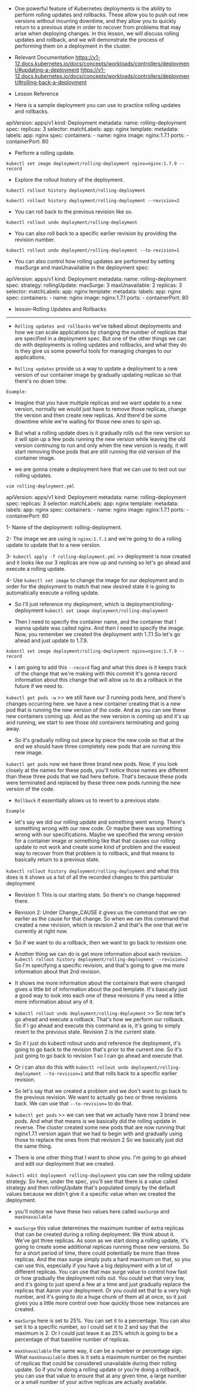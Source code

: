 - One powerful feature of Kubernetes deployments is the ability to perform rolling updates and rollbacks. These allow you to push out new versions without incurring downtime, and they allow you to quickly return to a previous state in order to recover from problems that may arise when deploying changes. In this lesson, we will discuss rolling updates and rollback, and we will demonstrate the process of performing them on a deployment in the cluster.

- Relevant Documentation
https://v1-12.docs.kubernetes.io/docs/concepts/workloads/controllers/deployment/#updating-a-deployment
https://v1-12.docs.kubernetes.io/docs/concepts/workloads/controllers/deployment/#rolling-back-a-deployment

- Lesson Reference

- Here is a sample deployment you can use to practice rolling updates and rollbacks.

apiVersion: apps/v1
kind: Deployment
metadata:
  name: rolling-deployment
spec:
  replicas: 3
  selector:
    matchLabels:
      app: nginx
  template:
    metadata:
      labels:
        app: nginx
    spec:
      containers:
      - name: nginx
        image: nginx:1.7.1
        ports:
        - containerPort: 80
        
        
- Perform a rolling update.

`kubectl set image deployment/rolling-deployment nginx=nginx:1.7.9 --record`

- Explore the rollout history of the deployment.

`kubectl rollout history deployment/rolling-deployment`

`kubectl rollout history deployment/rolling-deployment --revision=2`

- You can roll back to the previous revision like so.

`kubectl rollout undo deployment/rolling-deployment`

- You can also roll back to a specific earlier revision by providing the revision number.

`kubectl rollout undo deployment/rolling-deployment --to-revision=1`

- You can also control how rolling updates are performed by setting maxSurge and maxUnavailable in the deployment spec:

apiVersion: apps/v1
kind: Deployment
metadata:
  name: rolling-deployment
spec:
  strategy:
    rollingUpdate:
      maxSurge: 3
      maxUnavailable: 2
  replicas: 3
  selector:
    matchLabels:
      app: nginx
  template:
    metadata:
      labels:
        app: nginx
    spec:
      containers:
      - name: nginx
        image: nginx:1.7.1
        ports:
        - containerPort: 80
        
 
- lesson-Rolling Updates and Rollbacks
-----------------------------------------

- `Rolling updates and rollbacks` we've talked about deployments and how we can scale applications by changing the number of replicas that are specified in a deployment spec. But one of the other things we can do with deployments is rolling updates and rollbacks, and what they do is they give us some powerful tools for managing changes to our applications. 

- `Rolling updates` provide us a way to update a deployment to a new version of our container image by gradually updating replicas so that there's no down time. 

`Example:`

- Imagine that you have multiple replicas and we want update to a new version, normally we would just have to remove those replicas, change the version and then create new replicas. And there'd be some downtime while we're waiting for those new ones to spin up. 

- But what a rolling update does is it gradually rolls out the new version so it will spin up a few pods running the new version while leaving the old version continuing to run and only when the new version is ready, it will start removing those pods that are still running the old version of the container image. 

- we are gonna create a deployment here that we can use to test out our rolling updates. 

`vim rolling-deployment.yml`

apiVersion: apps/v1
kind: Deployment
metadata:
  name: rolling-deployment
spec:
  replicas: 3
  selector:
    matchLabels:
      app: nginx
  template:
    metadata:
      labels:
        app: nginx
    spec:
      containers:
      - name: nginx
        image: nginx:1.7.1
        ports:
        - containerPort: 80

1- Name of the deployment: rolling-deployment. 

2- The image we are using is `nginx:1.7.1` and we're going to do a rolling update to update that to a new version. 

3- `kubectl apply -f rolling-deployment.yml` >> deployment is now created and it looks like our 3 replicas are now up and running so let's go ahead and execute a rolling update. 

4- Use `kubectl set image` to change the image for our deployment and in order for the deployment to match that new desired state it is going to automatically execute a rolling update.
 
- So I'll just reference my deployment, which is deployment/rolling-deployment `kubectl set image deployment/rolling-deployment`

- Then I need to specify the container name, and the container that I wanna update was called nginx. And then I need to specify the image. Now, you remember we created the deployment with 1.7.1 So let's go ahead and just update to 1.7.9. 

`kubectl set image deployment/rolling-deployment nginx=nginx:1.7.9 --record`

- I am going to add this `--record` flag and what this does is it keeps track of the change that we're making with this commit It's gonna record information about this change that will allow us to do a rollback in the future if we need to.
 
`kubectl get pods -w` >> we still have our 3 running pods here, and there's changes occurring here. we have a new container creating that is a new pod that is running the new version of the code. And as you can see these new containers coming up. And as the new version is coming up and it's up and running, we start to see those old containers terminating and going away. 

- So it's gradually rolling out piece by piece the new code so that at the end we should have three completely new pods that are running this new image. 

`kubectl get pods` now we have three brand new pods. Now, if you look closely at the names for these pods, you'll notice those names are different than these three pods that we had here before. That's because these pods were terminated and replaced by these three new pods running the new version of the code.
 
- `Rollback` it essentially allows us to revert to a previous state. 

`Example` 

- let's say we did our rolling update and something went wrong. There's something wrong with our new code. Or maybe there was something wrong with our specifications. Maybe we specified the wrong version for a container image or something like that that causes our rolling update to not work and create some kind of problem and the easiest way to recover from that problem is to rollback, and that means to basically return to a previous state. 
 
`kubectl rollout history deployment/rolling-deployment` and what this does is it shows us a list of all the recorded changes to this particular deployment
 
- Revision 1: This is our starting state. So there's no change happened there.
 
- Revision 2: Under Change_CAUSE it gives us the command that we ran earlier as the cause for that change. So when we ran this command that created a new revision, which is revision 2 and that's the one that we're currently at right now. 

- So if we want to do a rollback, then we want to go back to revision one. 

- Another thing we can do is get more information about each revision. `kubectl rollout history deployment/rolling-deployment --revision=2` So I'm specifying a specific revision, and that's going to give me more information about that 2nd revision. 

- It shows me more information about the containers that were changed gives a little bit of information about the pod template. It's basically just a good way to look into each one of these revisions if you need a little more information about any of it.
 
- `kubectl rollout undo deployment/rolling-deployment` >> So now let's go ahead and execute a rollback. That's how we perform our rollback. So if I go ahead and execute this command as is, it's going to simply revert to the previous state. Revision 2 is the current state. 

- So if I just do kubectl rollout undo and reference the deployment, it's going to go back to the revision that's prior to the current one. So it's just going to go back to revision 1 so I can go ahead and execute that.

- Or i can also do this with `kubectl rollout undo deployment/rolling-deployment --to-revision=1` and that rolls back to a specific earlier revision. 

- So let's say that we created a problem and we don't want to go back to the previous revision. We want to actually go two or three revisions back. We can use that `--to-revision=` to do that. 


- `kubectl get pods` >> we can see that we actually have now 3 brand new pods. And what that means is we basically did the rolling update in reverse. The cluster created some new pods that are now running that nginx1.7.1 version again that we had to begin with and gradually using those to replace the ones from that revision 2 So we basically just did the same thing. 

- There is one other thing that I want to show you. I'm going to go ahead and edit our deployment that we created.
 
`kubectl edit deployment rolling-deployment` you can see the rolling update strategy. So here, under the spec, you'll see that there is a value called strategy and then rollingUpdate that's populated simply by the default values because we didn't give it a specific value when we created the deployment. 

- you'll notice we have these two values here called `maxSurge` and `maxUnavailable` 
 
- `maxSurge` this value determines the maximum number of extra replicas that can be created during a rolling deployment. We think about it. We've got three replicas. As soon as we start doing a rolling update, it's going to create some additional replicas running those new versions. So for a short period of time, there could potentially be more than three replicas. And the max surge simply puts a hard maximum on that, so you can use this, especially if you have a big deployment with a lot of different replicas. You can use that max surge value to control how fast or how gradually the deployment rolls out. You could set that very low, and it's going to just spend a few at a time and just gradually replace the replicas that Aaron your deployment. Or you could set that to a very high number, and it's going to do a huge chunk of them all at once, so it just gives you a little more control over how quickly those new instances are created. 

- `maxSurge` here is set to 25%. You can set it to a percentage. You can also set it to a specific number, so I could set it to 2 and say that the maximum is 2. Or I could just leave it as 25% which is going to be a percentage of that baseline number of replicas. 

- `maxUnavailable` the same way, it can be a number or percentage sign. What `maxUnavailable` does is it sets a maximum number on the number of replicas that could be considered unavailable during their rolling update. So if you're doing a rolling update or you're doing a rollback, you can use that value to ensure that at any given time, a large number or a small number of your active replicas are actually available. 


